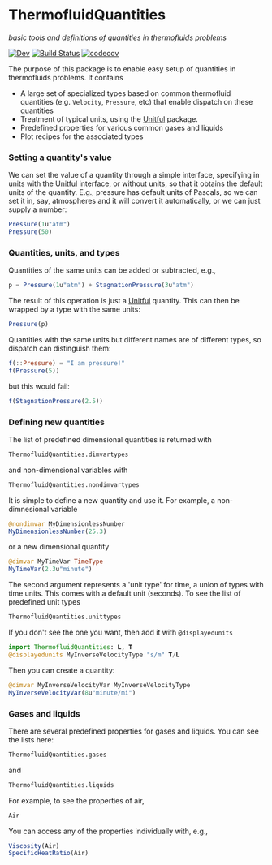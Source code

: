 # ThermofluidQuantities
*basic tools and definitions of quantities in thermofluids problems*


[![Dev](https://img.shields.io/badge/docs-dev-blue.svg)](https://uclamaethreads.github.io/ThermofluidQuantities.jl/dev/)
 [![Build Status](https://github.com/UCLAMAEThreads/ThermofluidQuantities.jl/workflows/CI/badge.svg)](https://github.com/UCLAMAEThreads/ThermofluidQuantities.jl/actions) [![codecov](https://codecov.io/gh/UCLAMAEThreads/ThermofluidQuantities.jl/branch/main/graph/badge.svg?token=m4pj7rjF0r)](https://codecov.io/gh/UCLAMAEThreads/ThermofluidQuantities.jl)

The purpose of this package is to enable easy setup of quantities in thermofluids problems. It contains
- A large set of specialized types based on common thermofluid quantities
  (e.g. `Velocity`, `Pressure`, etc) that enable dispatch on these
  quantities
- Treatment of typical units, using the [Unitful](https://github.com/PainterQubits/Unitful.jl) package.
- Predefined properties for various common gases and liquids
- Plot recipes for the associated types

### Setting a quantity's value

We can set the value of a quantity through a simple interface, specifying in units with the [Unitful](https://github.com/PainterQubits/Unitful.jl)
interface, or without units, so that it obtains the default units of the quantity. E.g., pressure has default units of Pascals, so we can
set it in, say, atmospheres and it will convert it automatically, or we can just supply a number:
```julia
Pressure(1u"atm")
Pressure(50)
```

### Quantities, units, and types


Quantities of the same units can be added or subtracted, e.g.,

```julia
p = Pressure(1u"atm") + StagnationPressure(3u"atm")
```

The result of this operation is just a [Unitful](https://github.com/PainterQubits/Unitful.jl) quantity. This can then be wrapped by a type with the same units:

```julia
Pressure(p)
```

Quantities with the same units but different names are of different types, so dispatch can distinguish them:

```julia
f(::Pressure) = "I am pressure!"
f(Pressure(5))
```

but this would fail:

```julia
f(StagnationPressure(2.5))
```

### Defining new quantities

The list of predefined dimensional quantities is returned with 

```julia
ThermofluidQuantities.dimvartypes
```

and non-dimensional variables with

```julia
ThermofluidQuantities.nondimvartypes
```

It is simple to define a new quantity and use it. For example, a non-dimnesional variable

```julia
@nondimvar MyDimensionlessNumber
MyDimensionlessNumber(25.3)
```

or a new dimensional quantity

```julia
@dimvar MyTimeVar TimeType
MyTimeVar(2.3u"minute")
```
The second argument represents a 'unit type' for time, a union of types with time units. This comes with a default unit (seconds). To see the list of predefined unit types

```julia
ThermofluidQuantities.unittypes
```

If you don't see the one you want, then add it with `@displayedunits`

```julia
import ThermofluidQuantities: 𝐋, 𝐓
@displayedunits MyInverseVelocityType "s/m" 𝐓/𝐋
```

Then you can create a quantity:

```julia
@dimvar MyInverseVelocityVar MyInverseVelocityType
MyInverseVelocityVar(8u"minute/mi")
```

### Gases and liquids

There are several predefined properties for gases and liquids. You can see the lists here:

```julia
ThermofluidQuantities.gases
```

and

```julia
ThermofluidQuantities.liquids
```

For example, to see the properties of air,
```julia
Air
```

You can access any of the properties individually with, e.g.,
```julia
Viscosity(Air)
SpecificHeatRatio(Air)
```


